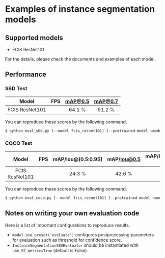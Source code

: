 # Examples of instance segmentation models

## Supported models

- FCIS ResNet101

For the details, please check the documents and examples of each model.

## Performance

### SBD Test

| Model | FPS | mAP@0.5 | mAP@0.7 |
|:-:|:-:|:-:|:-:|
| FCIS ResNet101 | | 64.1 % | 51.2 % |

You can reproduce these scores by the following command.

```bash
$ python eval_sbd.py [--model fcis_resnet101] [--pretrained-model <model_path>] [--gpu <gpu>]
```

### COCO Test

| Model | FPS | mAP/iou@[0.5:0.95] | mAP/iou@0.5 | mAP/iou@[0.5:0.95] \(small) | mAP/iou@[0.5:0.95] \(medium) | mAP/iou@[0.5:0.95] \(large) |
|:-:|:-:|:-:|:-:|:-:|:-:|:-:|
| FCIS ResNet101 | | 24.3 % | 42.6 % | 6.0 % | 24.9 % | 42.8% |

You can reproduce these scores by the following command.

```bash
$ python eval_coco.py [--model fcis_resnet101] [--pretrained-model <model_path>] [--gpu <gpu>]
```

## Notes on writing your own evaluation code

Here is a list of important configurations to reproduce results.

+ `model.use_preset('evaluate')` configures postprocessing parameters for evaluation such as threshold for confidence score.
+ `InstanceSegmentationSBDEvaluator` should be instantiated with `use_07_metric=True` (default is False).

